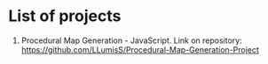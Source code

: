 # List of projects
1) Procedural Map Generation - JavaScript.
Link on repository: https://github.com/LLumisS/Procedural-Map-Generation-Project
